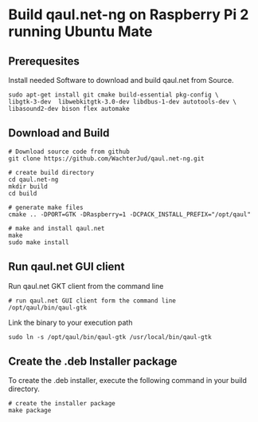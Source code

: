 Build qaul.net-ng on Raspberry Pi 2 running Ubuntu Mate
======================================================

Prerequesites
-------------

Install needed Software to download and build qaul.net from Source.

	sudo apt-get install git cmake build-essential pkg-config \
	libgtk-3-dev  libwebkitgtk-3.0-dev libdbus-1-dev autotools-dev \
	libasound2-dev bison flex automake


Download and Build
------------------

	# Download source code from github
	git clone https://github.com/WachterJud/qaul.net-ng.git
	
	# create build directory
	cd qaul.net-ng
	mkdir build
	cd build
	
	# generate make files
	cmake .. -DPORT=GTK -DRaspberry=1 -DCPACK_INSTALL_PREFIX="/opt/qaul"
	
	# make and install qaul.net
	make
	sudo make install


Run qaul.net GUI client
-----------------------

Run qaul.net GKT client from the command line

	# run qaul.net GUI client form the command line	
	/opt/qaul/bin/qaul-gtk


Link the binary to your execution path

	sudo ln -s /opt/qaul/bin/qaul-gtk /usr/local/bin/qaul-gtk


Create the .deb Installer package
---------------------------------

To create the .deb installer, execute the following command in your build 
directory.

	# create the installer package
	make package

